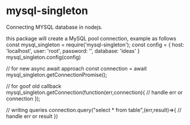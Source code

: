 # mysql-singleton
Connecting MYSQL database in nodejs.

this package will create a MySQL pool connection, example as follows 
const mysql_singleton = require('mysql-singleton');
const config = {
  host: 'localhost',
  user: 'root',
  password: '',
  database: 'ideas'
}
mysql_singleton.config(config)

// for new async await approach
const connection = await mysql_singleton.getConnectionPromise();

// for goof old callback 
 mysql_singleton.getConnection(function(err,connection){
        // handle err or connection 
    });

// writing queries 
connection.query("select * from table",(err,result)=>{
    // handle err or result
})
